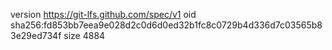 version https://git-lfs.github.com/spec/v1
oid sha256:fd853bb7eea9e028d2c0d6d0ed32b1fc8c0729b4d336d7c03565b83e29ed734f
size 4884
